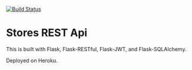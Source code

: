 [![Build Status](https://travis-ci.org/Rastishka29/python-testing.svg?branch=master)](https://travis-ci.org/Rastishka29/python-testing)


# Stores REST Api

This is built with Flask, Flask-RESTful, Flask-JWT, and Flask-SQLAlchemy.

Deployed on Heroku.